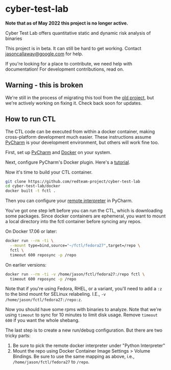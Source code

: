 # cyber-test-lab

**Note that as of May 2022 this project is no longer active.**

Cyber Test Lab offers quantitative static and dynamic risk analysis of binaries

This project is in beta. It can still be hard to get working. Contact [jasoncallaway@google.com](matilto:jasoncallaway@google.com) for help.

If you're looking for a place to contribute, we need help with documentation! For development contributions, read on.

## Warning - this is broken
We're still in the process of migrating this tool from the [old project](https://github.com/fedoraredteam/cyber-test-lab), but we're actively working on fixing it. Check back soon for updates.

## How to run CTL

The CTL code can be executed from within a docker container, making cross-platform development much easier. These instructions assume [PyCharm](https://www.jetbrains.com/pycharm/) is your development environment, but others will work fine too.

First, set up [PyCharm](https://www.jetbrains.com/pycharm/download/#section=linux) and [Docker](https://docs.docker.com/get-started/) on your system.

Next, configure PyCharm's Docker plugin. Here's a [tutorial](https://blog.jetbrains.com/pycharm/2015/12/using-docker-in-pycharm/).

Now it's time to build your CTL container.

```bash
git clone https://github.com/redteam-project/cyber-test-lab
cd cyber-test-lab/docker
docker built -t fctl .
```

Then you can configure your [remote interpreter](https://www.jetbrains.com/help/pycharm/configuring-remote-interpreters-via-docker.html) in PyCharm.

You've got one step left before you can run the CTL, which is downloading some packages. Since docker containers are ephemeral, you want to mount a local directory into the fctl container before syncing any repos.

On Docker 17.06 or later:
```bash
docker run --rm -ti \
  --mount type=bind,source="~/fctl/fedora27",target=/repo \
  fctl \
  timeout 600 reposync -p /repo
```

On earlier versions:
```bash
docker run --rm -ti -v /home/jason/fctl/fedora27:/repo fctl \
  timeout 600 reposync -p /repo
```

Note that if you're using Fedora, RHEL, or a variant, you'll need to add a ```:z``` to the bind mount for SELinux relabeling. I.E., ```-v /home/jason/fctl/fedora27:/repo:z```.

Now you should have some rpms with binaries to analyze. Note that we're using ```timeout``` to sync for 10 minutes to limit disk usage. Remove ```timeout 600``` if you want the whole shebang.

The last step is to create a new run/debug configuration. But there are two tricky parts:

1. Be sure to pick the remote docker interpreter under "Python Interpreter"
2. Mount the repo using Docker Container Image Settings > Volume Bindings. Be sure to use the same mapping as above, i.e., ```/home/jason/fctl/fedora27``` to ```/repo```.
